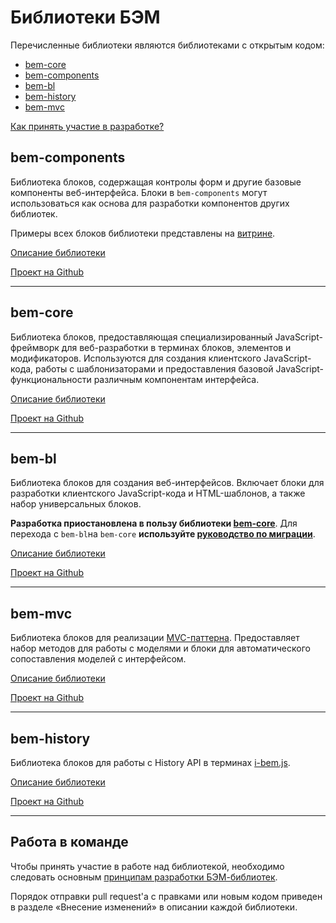 # Библиотеки БЭМ

Перечисленные библиотеки являются библиотеками с открытым кодом:

* [bem-core](#bem-core)
* [bem-components](#bem-components)
* [bem-bl](#bem-bl)
* [bem-history](#bem-history)
* [bem-mvc](#bem-mvc)

[Как принять участие в разработке?](#collabor)

## bem-components

Библиотека блоков, содержащая контролы форм и другие базовые компоненты веб-интерфейса. Блоки в `bem-components` могут использоваться как основа для разработки компонентов других библиотек.

Примеры всех блоков библиотеки представлены на [витрине](https://ru.bem.info/libs/bem-components/current/showcase/).

[Описание библиотеки](https://ru.bem.info/libs/bem-components/)

[Проект на Github](https://github.com/bem/bem-components/)

__________________________________________________________

## bem-core

Библиотека блоков, предоставляющая специализированный JavaScript-фреймворк для веб-разработки в терминах блоков, элементов и модификаторов. Используются для создания клиентского JavaScript-кода, работы с шаблонизаторами и предоставления базовой JavaScript-функциональности различным компонентам интерфейса.

[Описание библиотеки](https://ru.bem.info/libs/bem-core/)

[Проект на Github](https://github.com/bem/bem-core/)

_________________________________________________________

## bem-bl

Библиотека блоков для создания веб-интерфейсов. Включает блоки для разработки клиентского JavaScript-кода и HTML-шаблонов, а также набор универсальных блоков.

**Разработка приостановлена в пользу библиотеки [bem-core](#bem-core)**. Для перехода с `bem-bl`на `bem-core` **используйте [руководство по миграции](https://ru.bem.info/libs/bem-core/current/migration/)**.

[Описание библиотеки](https://ru.bem.info/libs/bem-bl/)

[Проект на Github](https://github.com/bem/bem-bl/)

____________________________________________________________

## bem-mvc

Библиотека блоков для реализации [MVC-паттерна](https://ru.wikipedia.org/wiki/Model-View-Controller). Предоставляет набор методов для работы с моделями и блоки для автоматического сопоставления моделей с интерфейсом.

[Описание библиотеки](https://ru.bem.info/libs/bem-mvc/)

[Проект на Github](https://github.com/bem/bem-mvc/tree/v2)

_____________________________________________________________

## bem-history

Библиотека блоков для работы с History API в терминах [i-bem.js](https://ru.bem.info/technology/i-bem/current/i-bem-js/).

[Описание библиотеки](https://ru.bem.info/libs/bem-history/)

[Проект на Github](https://github.com/bem/bem-history/tree/v3.0.0)

_____________________________________________________________


<a name="collabor"></a>
## Работа в команде

Чтобы принять участие в работе над библиотекой, необходимо следовать основным [принципам разработки БЭМ-библиотек](../../guides/libs-dev-principles.ru.md).

Порядок отправки pull request'а с правками или новым кодом приведен в разделе «Внесение изменений» в описании каждой библиотеки.

